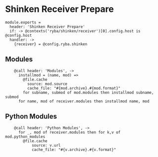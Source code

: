 
# Shinken Receiver Prepare

    module.exports =
      header: 'Shinken Receiver Prepare'
      if: -> @contexts('ryba/shinken/receiver')[0].config.host is @config.host
      handler: ->
        {receiver} = @config.ryba.shinken

## Modules

        @call header: 'Modules', ->
          installmod = (name, mod) =>
            @file.cache
              source: mod.source
              cache_file: "#{mod.archive}.#{mod.format}"
            for subname, submod of mod.modules then installmod subname, submod
          for name, mod of receiver.modules then installmod name, mod

## Python Modules

        @call header: 'Python Modules', ->
          for _, mod of receiver.modules then for k,v of mod.python_modules
            @file.cache
                source: v.url
                cache_file: "#{v.archive}.#{v.format}"
